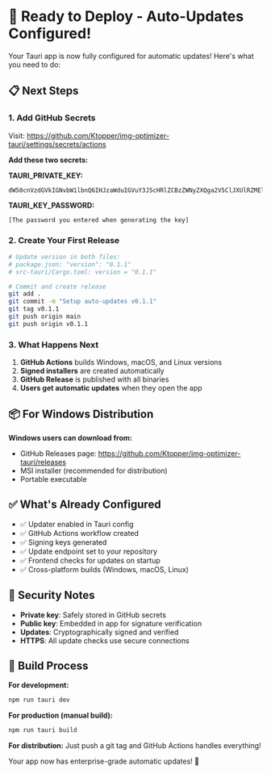 # 🚀 Ready to Deploy - Auto-Updates Configured!

Your Tauri app is now fully configured for automatic updates! Here's what you need to do:

## 📋 Next Steps

### 1. Add GitHub Secrets
Visit: https://github.com/Ktopper/img-optimizer-tauri/settings/secrets/actions

**Add these two secrets:**

**TAURI_PRIVATE_KEY:**
```
dW50cnVzdGVkIGNvbW1lbnQ6IHJzaWduIGVuY3J5cHRlZCBzZWNyZXQga2V5ClJXUlRZMEl5b0dFVEVTRHBpaFdwMHRKSUtxdnpENCtVSDVtK0Q2M2JlSWVLWEE5dDJYVUFBQkFBQUFBQUFBQUFBQUlBQUFBQXY1NkRuSnRYUUdUd0c0RnhuTm0xYndCc04zNWNKakkyTnFBczFxd2hzVHpOTU81c3VKZDlGNFFDc3VwOHFia0xZR29kdk5mVHhXQTBOc1Q1WUdKb2pqTUhiamRmTWl1TDQxdEVQRmlKbTRaM3VvOHV3Y0cxVzlXRkNZS1V5bjkreW1GdE01UUlhYk09Cg==
```

**TAURI_KEY_PASSWORD:**
```
[The password you entered when generating the key]
```

### 2. Create Your First Release
```bash
# Update version in both files:
# package.json: "version": "0.1.1" 
# src-tauri/Cargo.toml: version = "0.1.1"

# Commit and create release
git add .
git commit -m "Setup auto-updates v0.1.1"
git tag v0.1.1
git push origin main
git push origin v0.1.1
```

### 3. What Happens Next
1. **GitHub Actions** builds Windows, macOS, and Linux versions
2. **Signed installers** are created automatically  
3. **GitHub Release** is published with all binaries
4. **Users get automatic updates** when they open the app

## 📦 For Windows Distribution

**Windows users can download from:**
- GitHub Releases page: https://github.com/Ktopper/img-optimizer-tauri/releases
- MSI installer (recommended for distribution)
- Portable executable

## ✅ What's Already Configured

- ✅ Updater enabled in Tauri config
- ✅ GitHub Actions workflow created
- ✅ Signing keys generated  
- ✅ Update endpoint set to your repository
- ✅ Frontend checks for updates on startup
- ✅ Cross-platform builds (Windows, macOS, Linux)

## 🔐 Security Notes

- **Private key**: Safely stored in GitHub secrets
- **Public key**: Embedded in app for signature verification
- **Updates**: Cryptographically signed and verified
- **HTTPS**: All update checks use secure connections

## 🎯 Build Process

**For development:**
```bash
npm run tauri dev
```

**For production (manual build):**
```bash
npm run tauri build
```

**For distribution:**
Just push a git tag and GitHub Actions handles everything!

Your app now has enterprise-grade automatic updates! 🎉
